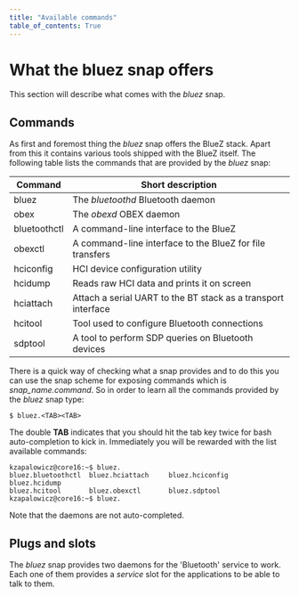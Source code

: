 ```yaml
---
title: "Available commands"
table_of_contents: True
---
```


# What the bluez snap offers

This section will describe what comes with the *bluez* snap.

## Commands

As first and foremost thing the *bluez* snap offers the BlueZ stack. Apart from
this it contains various tools shipped with the BlueZ itself. The following
table lists the commands that are provided by the *bluez* snap:

| Command      | Short description                                             |
|--------------|---------------------------------------------------------------|
| bluez        | The *bluetoothd* Bluetooth daemon                             |
| obex         | The *obexd* OBEX daemon                                       |
| bluetoothctl | A command-line interface to the BlueZ 			       |	
| obexctl      | A command-line interface to the BlueZ for file transfers      |
| hciconfig    | HCI device configuration utility                              |
| hcidump      | Reads raw HCI data and prints it on screen                    |
| hciattach    | Attach a serial UART to the BT stack as a transport interface |
| hcitool      | Tool used to configure Bluetooth connections                  |
| sdptool      | A tool to perform SDP queries on Bluetooth devices            |

There is a quick way of checking what a snap provides and to do this you can
use the snap scheme for exposing commands which is *snap_name.command*. So in
order to learn all the commands provided by the *bluez* snap type:

```
$ bluez.<TAB><TAB>
```

The double **TAB** indicates that you should hit the tab key twice for bash
auto-completion to kick in. Immediately you will be rewarded with the list
available commands:

```
kzapalowicz@core16:~$ bluez.
bluez.bluetoothctl  bluez.hciattach     bluez.hciconfig     bluez.hcidump
bluez.hcitool       bluez.obexctl       bluez.sdptool       
kzapalowicz@core16:~$ bluez.
```

Note that the daemons are not auto-completed. 

## Plugs and slots

The *bluez* snap provides two daemons for the 'Bluetooth' service to work. Each
one of them provides a *service* slot for the applications to be able to talk to
them.

